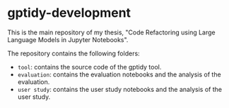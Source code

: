 # gptidy-development

This is the main repository of my thesis, "Code Refactoring using Large Language Models in Jupyter Notebooks".

The repository contains the following folders:
- `tool`: contains the source code of the gptidy tool.
- `evaluation`: contains the evaluation notebooks and the analysis of the evaluation.
- `user study`: contains the user study notebooks and the analysis of the user study.